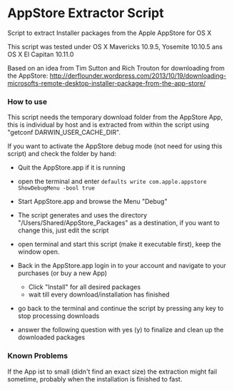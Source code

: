# AppStore Extractor Script
Script to extract Installer packages from the Apple AppStore for OS X 

This script was tested under OS X Mavericks 10.9.5, Yosemite 10.10.5 ans OS X El Capitan 10.11.0

Based on an idea from Tim Sutton and Rich Trouton for downloading from the AppStore:
http://derflounder.wordpress.com/2013/10/19/downloading-microsofts-remote-desktop-installer-package-from-the-app-store/

### How to use
This script needs the temporary download folder from the AppStore App, this is individual by host and is extracted from within the script using "getconf DARWIN_USER_CACHE_DIR".

If you want to activate the AppStore debug mode (not need for using this script) and check the folder by hand:
  - Quit the AppStore.app if it is running
  - open the terminal and enter
    `defaults write com.apple.appstore ShowDebugMenu -bool true`
  - Start AppStore.app and browse the Menu "Debug"

- The script generates and uses the directory "/Users/Shared/AppStore_Packages" as a destination, if you want to change this, just edit the script

- open terminal and start this script (make it executable first), keep the window open.

- Back in the AppStore.app login in to your account and navigate to your purchases (or buy a new App)
  - Click "Install" for all desired packages
  - wait till every download/installation has finished

- go back to the terminal and continue the script by pressing any key to stop processing downloads

- answer the following question with yes (y) to finalize and clean up the downloaded packages


### Known Problems
If the App ist to small (didn't find an exact size) the extraction might fail sometime, probably when the installation is finished to fast.
